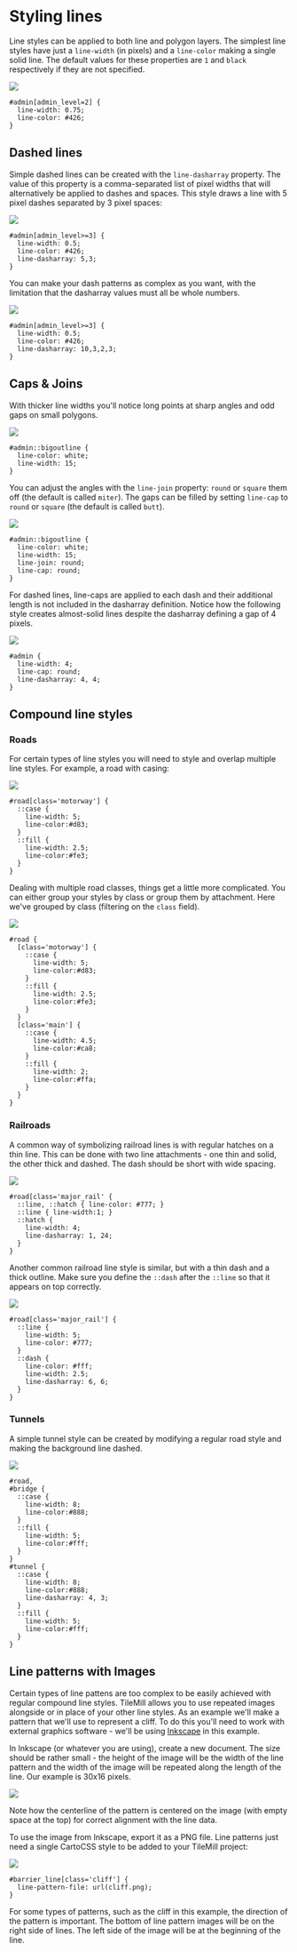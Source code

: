 Styling lines
=============

Line styles can be applied to both line and polygon layers. The simplest line styles have just a `line-width` (in pixels) and a `line-color` making a single solid line. The default values for these properties are `1` and `black` respectively if they are not specified.

![](https://cloud.githubusercontent.com/assets/126952/3893043/893b0c40-2237-11e4-83b5-5fef2e1478ba.png)

    #admin[admin_level=2] {
      line-width: 0.75;
      line-color: #426;
    }

## Dashed lines
 
Simple dashed lines can be created with the `line-dasharray` property. The value of this property is a comma-separated list of pixel widths that will alternatively be applied to dashes and spaces. This style draws a line with 5 pixel dashes separated by 3 pixel spaces:

![](https://cloud.githubusercontent.com/assets/126952/3893044/893cb6ee-2237-11e4-886b-d35dad27acb2.png)

    #admin[admin_level>=3] {
      line-width: 0.5;
      line-color: #426;
      line-dasharray: 5,3;
    }
 
You can make your dash patterns as complex as you want, with the limitation that the dasharray values must all be whole numbers.

![](https://cloud.githubusercontent.com/assets/126952/3893076/d7d35dda-2237-11e4-99ff-7b04d27e44f4.png)

    #admin[admin_level>=3] {
      line-width: 0.5;
      line-color: #426;
      line-dasharray: 10,3,2,3;
    }
 
## Caps & Joins

With thicker line widths you'll notice long points at sharp angles and odd gaps on small polygons.

![](https://cloud.githubusercontent.com/assets/126952/3893195/c3bea344-2238-11e4-9da7-a4c46aba4a74.png)

    #admin::bigoutline {
      line-color: white;
      line-width: 15;
    }

You can adjust the angles with the `line-join` property: `round` or `square` them off (the default is called `miter`). The gaps can be filled by setting `line-cap` to `round` or `square` (the default is called `butt`).

![](https://cloud.githubusercontent.com/assets/126952/3893194/c3b7d6f4-2238-11e4-8013-39b721fb7d30.png)

    #admin::bigoutline {
      line-color: white;
      line-width: 15;
      line-join: round;
      line-cap: round;
    }

For dashed lines, line-caps are applied to each dash and their additional length is not included in the dasharray definition. Notice how the following style creates almost-solid lines despite the dasharray defining a gap of 4 pixels.

![](https://cloud.githubusercontent.com/assets/126952/3893235/2131fb8e-2239-11e4-9975-bd4cea05228a.png)

    #admin {
      line-width: 4;
      line-cap: round;
      line-dasharray: 4, 4;
    }

## Compound line styles

### Roads

For certain types of line styles you will need to style and overlap multiple line styles. For example, a road with casing:

![](https://cloud.githubusercontent.com/assets/126952/3893352/0cfd24e4-223a-11e4-80ca-be06b2b036e1.png)

    #road[class='motorway'] {
      ::case {
        line-width: 5;
        line-color:#d83;
      }
      ::fill {
        line-width: 2.5;
        line-color:#fe3;
      }
    }

Dealing with multiple road classes, things get a little more complicated. You can either group your styles by class or group them by attachment. Here we've grouped by class (filtering on the `class` field).

![](https://cloud.githubusercontent.com/assets/126952/3893351/0cf7ecfe-223a-11e4-9aa6-8d367835f306.png)

    #road {
      [class='motorway'] {
        ::case {
          line-width: 5;
          line-color:#d83;
        }
        ::fill {
          line-width: 2.5;
          line-color:#fe3;
        }
      }
      [class='main'] {
        ::case {
          line-width: 4.5;
          line-color:#ca8;
        }
        ::fill {
          line-width: 2;
          line-color:#ffa;
        }
      }
    }

### Railroads

A common way of symbolizing railroad lines is with regular hatches on a thin line. This can be done with two line attachments - one thin and solid, the other thick and dashed. The dash should be short with wide spacing.

![](https://cloud.githubusercontent.com/assets/126952/3893425/b8d7178e-223a-11e4-813a-f14390ac3bd6.png)

    #road[class='major_rail' {
      ::line, ::hatch { line-color: #777; }
      ::line { line-width:1; }
      ::hatch {
        line-width: 4;
        line-dasharray: 1, 24;
      }
    }

Another common railroad line style is similar, but with a thin dash and a thick outline. Make sure you define the `::dash` after the `::line` so that it appears on top correctly.

![](https://cloud.githubusercontent.com/assets/126952/3893426/b8da3a5e-223a-11e4-824d-24c1fec600a2.png)

    #road[class='major_rail'] {
      ::line {
        line-width: 5;
        line-color: #777;
      }
      ::dash {
        line-color: #fff;
        line-width: 2.5;
        line-dasharray: 6, 6;
      }
    }

### Tunnels

A simple tunnel style can be created by modifying a regular road style and making the background line dashed. 

![](https://cloud.githubusercontent.com/assets/126952/3893606/73e3eeac-223c-11e4-83dd-8343f8525513.png)

    #road,
    #bridge {
      ::case {
        line-width: 8;
        line-color:#888;
      }
      ::fill {
        line-width: 5;
        line-color:#fff;
      }
    }
    #tunnel {
      ::case {
        line-width: 8;
        line-color:#888;
        line-dasharray: 4, 3;
      }
      ::fill {
        line-width: 5;
        line-color:#fff;
      }
    }

## Line patterns with Images

Certain types of line pattens are too complex to be easily achieved with regular compound line styles. TileMill allows you to use repeated images alongside or in place of your other line styles. As an example we'll make a pattern that we'll use to represent a cliff. To do this you'll need to work with external graphics software - we'll be using [Inkscape](http://inkscape.org) in this example.

In Inkscape (or whatever you are using), create a new document. The size should be rather small - the height of the image will be the width of the line pattern and the width of the image will be repeated along the length of the line. Our example is 30x16 pixels.

![](https://cloud.githubusercontent.com/assets/126952/3893643/d05c41fc-223c-11e4-968f-53eb8d2713a8.png)

Note how the centerline of the pattern is centered on the image (with empty space at the top) for correct alignment with the line data.

To use the image from Inkscape, export it as a PNG file. Line patterns just need a single CartoCSS style to be added to your TileMill project:

![](https://cloud.githubusercontent.com/assets/126952/3893795/0039a7d8-223e-11e4-92b6-253ccf826af3.png)

    #barrier_line[class='cliff'] {
      line-pattern-file: url(cliff.png);
    }

For some types of patterns, such as the cliff in this example, the direction of the pattern is important. The bottom of line pattern images will be on the right side of lines. The left side of the image will be at the beginning of the line.


